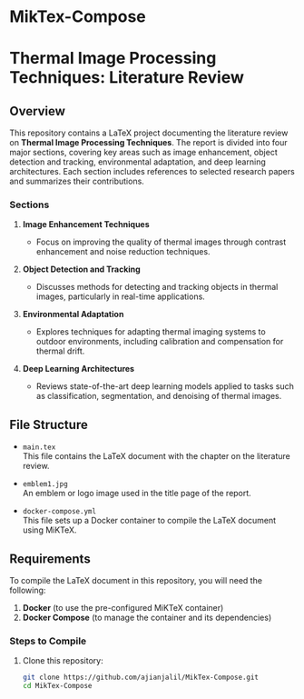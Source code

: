 # MikTex-Compose
# Thermal Image Processing Techniques: Literature Review

## Overview

This repository contains a LaTeX project documenting the literature review on **Thermal Image Processing Techniques**. The report is divided into four major sections, covering key areas such as image enhancement, object detection and tracking, environmental adaptation, and deep learning architectures. Each section includes references to selected research papers and summarizes their contributions.

### Sections

1. **Image Enhancement Techniques**
   - Focus on improving the quality of thermal images through contrast enhancement and noise reduction techniques.
   
2. **Object Detection and Tracking**
   - Discusses methods for detecting and tracking objects in thermal images, particularly in real-time applications.

3. **Environmental Adaptation**
   - Explores techniques for adapting thermal imaging systems to outdoor environments, including calibration and compensation for thermal drift.

4. **Deep Learning Architectures**
   - Reviews state-of-the-art deep learning models applied to tasks such as classification, segmentation, and denoising of thermal images.

## File Structure

- `main.tex`  
  This file contains the LaTeX document with the chapter on the literature review.
  
- `emblem1.jpg`  
  An emblem or logo image used in the title page of the report.

- `docker-compose.yml`  
  This file sets up a Docker container to compile the LaTeX document using MiKTeX.

## Requirements

To compile the LaTeX document in this repository, you will need the following:

1. **Docker** (to use the pre-configured MiKTeX container)
2. **Docker Compose** (to manage the container and its dependencies)

### Steps to Compile

1. Clone this repository:
   ```bash
   git clone https://github.com/ajianjalil/MikTex-Compose.git
   cd MikTex-Compose
   ```
